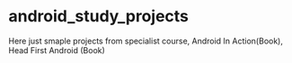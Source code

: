 # android_study_projects
Here just smaple projects from specialist course, Android In Action(Book), Head First Android (Book)

